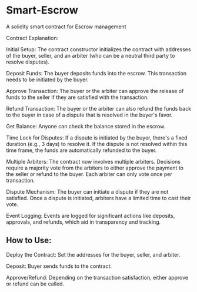 # Smart-Escrow
A solidity smart contract for Escrow management


Contract Explanation:

Initial Setup: The contract constructor initializes the contract with addresses of the buyer, seller, and an arbiter (who can be a neutral third party to resolve disputes).

Deposit Funds: The buyer deposits funds into the escrow. This transaction needs to be initiated by the buyer.

Approve Transaction: The buyer or the arbiter can approve the release of funds to the seller if they are satisfied with the transaction.

Refund Transaction: The buyer or the arbiter can also refund the funds back to the buyer in case of a dispute that is resolved in the buyer's favor.

Get Balance: Anyone can check the balance stored in the escrow.

Time Lock for Disputes: If a dispute is initiated by the buyer, there's a fixed duration (e.g., 3 days) to resolve it. 
If the dispute is not resolved within this time frame, the funds are automatically refunded to the buyer.

Multiple Arbiters: The contract now involves multiple arbiters. 
Decisions require a majority vote from the arbiters to either approve the payment to the seller or refund to the buyer. Each arbiter can only vote once per transaction.

Dispute Mechanism: The buyer can initiate a dispute if they are not satisfied. 
Once a dispute is initiated, arbiters have a limited time to cast their vote.

Event Logging: Events are logged for significant actions like deposits, approvals, and refunds, which aid in transparency and tracking.



## How to Use:

Deploy the Contract: Set the addresses for the buyer, seller, and arbiter.

Deposit: Buyer sends funds to the contract.

Approve/Refund: Depending on the transaction satisfaction, either approve or refund can be called.



